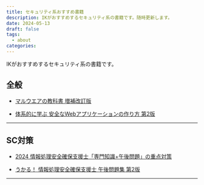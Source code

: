 ```yaml
---
title: セキュリティ系おすすめ書籍
description: IKがおすすめするセキュリティ系の書籍です。随時更新します。
date: 2024-05-13
draft: false
tags:
  - about
categories:
---
```


IKがおすすめするセキュリティ系の書籍です。

## 全般


- [マルウエアの教科書 増補改訂版](https://bookplus.nikkei.com/atcl/catalog/23/08/02/00939/)

- [体系的に学ぶ 安全なWebアプリケーションの作り方 第2版](https://www.sbcr.jp/product/4797393163/)


---

## SC対策


- [2024 情報処理安全確保支援士「専門知識+午後問題」の重点対策](https://www.itec.co.jp/store/products/detail.php?product_id=3855)

- [うかる！ 情報処理安全確保支援士 午後問題集 第2版 ](https://bookplus.nikkei.com/atcl/catalog/23/05/11/00810/)


---